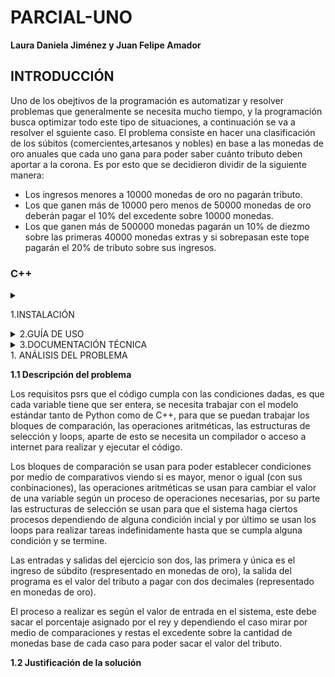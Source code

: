 # PARCIAL-UNO
**Laura Daniela Jiménez y Juan Felipe Amador**
## INTRODUCCIÓN
Uno de los obejtivos de la programación es automatizar y resolver problemas que generalmente se necesita mucho tiempo, y la programación busca optimizar todo este tipo de situaciones, a continuación se va a resolver el sguiente caso.
El problema consiste en hacer una clasificación de los súbitos (comercientes,artesanos y nobles) en base a las monedas de oro anuales que cada uno gana para poder saber cuánto tributo deben aportar a la corona. Es por esto que se decidieron dividir de la siguiente manera:
  - Los ingresos menores a 10000 monedas de oro no pagarán tributo.
  - Los que ganen más de 10000 pero menos de 50000 monedas de oro deberán pagar el 10% del excedente sobre 10000 monedas.
  - Los que ganen más de 500000 monedas pagarán un 10% de diezmo sobre las primeras 40000 monedas extras y si sobrepasan este tope pagarán el 20% de tributo sobre sus ingresos.
### C++ 
<details>
 <summary>

1.INSTALACIÓN </summary>  
<p> 
 En todos los sistemas operativos
  
 - Se abre un editor de textos</li>
 Para todos los sistemas sirve Visual Studio Code, que se instala buscandolo en el navegador preferido.
 
 1. En Visual Studio Code, se abre el VS Code
 
  2. Seleccione el ícono de la vista Extensiones en la barra de Actividad o utilice el atajo de teclado ( Ctrl+Shift+X ).
    
  3. Buscar 'C++'
     
  4. Seleccione Instalar
     
- Se guarda el archivo
  
-Se guarda con la extensión "nombre_del_archivo".cpp
  
- Se instala el compilador

<b>Windows</b>
1. Descargue usando este enlace directo al instalador de MinGW 
Ejecute el instalador y siga los pasos del asistente de instalación. Tenga en cuenta que MSYS2 requiere Windows 8.1 de 64 bits o una versión más reciente.

2. En el asistente, elija la carpeta de instalación que desee. Registre este directorio para más adelante. En la mayoría de los casos, el directorio recomendado es aceptable. Lo mismo se aplica cuando llega al paso de configuración de accesos directos del menú de inicio. Cuando haya terminado, asegúrese de que la casilla Ejecutar MSYS2 ahora esté marcada y seleccione Finalizar . Se abrirá automáticamente una ventana de terminal MSYS2.

3. En esta terminal, instale la cadena de herramientas MinGW-w64 ejecutando el siguiente comando:
- pacman -S --needed base-devel mingw-w64-ucrt-x86_64-toolchain
4. Se mostrará una lista de paquetes disponibles.
-Instalador MYSS2
5. Acepte el número predeterminado de paquetes en el "toolchain" grupo presionando Enter .
Ingrese "Y" cuando se le pregunte si desea continuar con la instalación.
6. Agregue la ruta de su bincarpeta MinGW-w64 a la "PATH" variable de entorno de Windows siguiendo estos pasos:
7. En la barra de búsqueda de Windows, escriba "Configuración" para abrir la Configuración de Windows.
Busque Editar variables de entorno para su cuenta .
En "user variables", seleccione la "Path" variable y luego seleccione Editar .
8. Seleccione "New" y agregue a la lista la carpeta de destino MinGW-w64 que registró durante el proceso de instalación. Si seleccionó los pasos de instalación predeterminados, la ruta es: C:\msys64\ucrt64\bin.
9. Seleccione "Aceptar" y, a continuación, seleccione "Aceptar" nuevamente en la ventana "Variables" de entorno "PATH" para actualizar la variable de entorno.
10. Debe volver a abrir todas las ventanas de la consola para que la
  -"PATH" variable de entorno actualizada esté disponible.
Verifique que sus herramientas MinGW-w64 estén correctamente instaladas y disponibles, abra un nuevo Prompt del sistema y escriba:
gcc --version

g++ --version

gdb --version

**MacOS**

 
 
 
</p>
</details>
<details>
 <summary>2.GUÍA DE USO</summary>  
<p> Se puede interactuar con el por medio de Visual Studio Code con los pasos anteriormente descritos,C++ es un lenguaje de programación compilado, multiparadigma, de tipo imperativo lo que significa que se conoce n cada paso del programa su estado, y esto se da por el valor de las variables usadas, aparte que se puede altearar el programa a través de diversas sentencias, este tiene una programación genérica y funcional.
Algunos ejemplos de uso son:
  
  - Calculadora aritmética de enteros
  
  - Simulación de la multiplicación entera hardware
  
  - Cálculo de la raíz cuadrada mediante el método de bisección
  
  - Mínimo de un vector de enteros
  
  - Invertir el orden de los elementos de un vector
  
  - Insertar un valor o un vector en otro vector manteniendo intacto el original
  
<b>Descripción general de las API de C/C++</b>

  Las API son mecanismos que permiten a dos componentes de software comunicarse entre sí mediante un conjunto de definiciones y protocolos.Las API de C++ son:
  
 -API de C++ de Clinfo: Permite obtener información de estado sobre un clúster de PowerHA SystemMirror for AIX. 

 - API de C/C++ de IBM: Permite acceder a los recursos de IBM i. 

 - API de Helix C/C++: Permite crear aplicaciones que interactúen con Helix Core Server. 

 - API de C++ del programa de arranque: Permite llamar a la API de programa de arranque. 

 - API de C++ de Unreal Engine: Permite explorar las clases y funciones de Engine. 

 - API C++ moderna de RTI Connext: Permite distribuir datos críticos en tiempo real entre dispositivos o nodos. 

 - API de C++ de PyTorch: Amplía la clase ATen Tensor con capacidades relacionadas con la diferenciación automática. 

</p>
</details>
<details>
 <summary> 3.DOCUMENTACIÓN TÉCNICA </summary>  
<p> <b>IOSTREAM</b>
  
C++ proporciona estos recursos básicos a través de la biblioteca de entrada/salida iostream. Esta biblioteca forma parte de la biblioteca estándar de C++.

Para informar al compilador de que deseamos utilizar alguna de las funcionalidades de la biblioteca iostream, es necesario incluir su archivo de cabecera (header file) asociado, típicamente al principio del archivo:

#include <iostream>

  <b>Variables</b>
  
  Los diferentes valores que puede tomar una variable (enteros, reales, caracteres ) que puede manejar un lenguaje se agrupan en tipos. 
  
- bool: para representar valores booleanos, es decir, cierto o falso.
- int: para representar valores enteros.
- double: para valores reales.
- float: para valores reales con pripridad a la parte decimal.
- char: para caracteres.
- string: para cadenas de caracteres.
<b>Variables globales </b>
Son las variables que son conocidas por todo el código
Ej: std::cin (entrada) y std::cout (salida)
<b>Variables locales</b>
Las variables locales son accesibles desde su declaración hasta el final del bloque de código del bloque en el que han sido declaradas.
Los bloques se determinan por {...}
<b>Operadores y sentencias</b>

Un operador es un símbolo que determina la operación a realizar sobre los operandos (variables) a los que afecta de alguna manera. Algunos de ellos son:
- suma (+)
- resta (-)
- multiplicación (*)
- división (/)
- modulo (%)
Una sentencia es un conjunto de expresiones que permiten ejecutar una determinada acción. Alguna de ellas son:
- y (&&)
- o (||)
- no (!) 
- igual (==)
- mayor (<)
- menor (>)
  
<b>Operadores incremento y decremento</b>

Son operadores unarios, es decir, actúan sobre un único operando:

- ++x: operador preincremento, cuando precede al operando
- x++: operador postincremento, cuando sucede al operando
- --x: operador predecremento, cuando precede al operando
- x--: operador postdecremento, cuando sucede al operando
  
<b>Estructuras condicionales</b>

Una sentencia condicional realiza un conjunto u otro de sentencias dependiendo del cumplimiento o no de una determinada condición.

En C++ podemos distinguir diferentes tipos:

- Simple: if
- Ampliada: if - else
- Anidada: if – else if - … - else
- Multisalida: switch

<b>Estructuras iterativas</b>

Las sentencias repetitivas o iterativas permiten repetir una secuencia de instrucciones en tanto no deje de cumplirse una condición.
En C++ disponemos de tres variantes de bucles:

- Bucle: while
  Un bucle while tiene asociado un bloque de sentencias que se ejecutarán secuencialmente mientras la condición de entrada al bucle sea cierta.
- Bucle: do - while
  Un bucle do - while la evalúa al final del bucle, lo implica que el bucle se ejecutará al menos una vez
- Bucle: for está concebido fundamentalmente para ejecutar sus sentencias asociadas un número fijo de veces.
  
</p>
</details>
<summary> 1. ANÁLISIS DEL PROBLEMA </summary>  
<p>  <b>1.1 Descripción del problema</b> 

Los requisitos psrs que el código cumpla con las condiciones dadas, es que cada variable tiene que ser entera, se necesita trabajar con el modelo estándar tanto de Python como de C++, para que se puedan trabajar los bloques de comparación, las operaciones aritméticas, las estructuras de selección y loops, aparte de esto se necesita un compilador o acceso a internet para realizar y ejecutar el código.

Los bloques de comparación se usan para poder establecer condiciones por medio de comparativos viendo si es mayor, menor o igual (con sus conbinaciones), las operaciones aritméticas se usan para cambiar el valor de una variable según un proceso de operaciones necesarias, por su parte las estructuras de selección se usan para que el sistema haga ciertos procesos dependiendo de alguna condición incial y por último se usan los loops para realizar tareas indefinidamente hasta que se cumpla alguna condición y se termine.

Las entradas y salidas del ejercicio son dos, las primera y única es el ingreso de súbdito (respresentado en monedas de oro), la salida del programa es el valor del tributo a pagar con dos decimales (representado en monedas de oro).

El proceso a realizar es según el valor de entrada en el sistema, este debe sacar el porcentaje asignado por el rey y dependiendo el caso mirar por medio de comparaciones y restas el excedente sobre la cantidad de monedas base de cada caso para poder sacar el valor del tributo.

<b>1.2 Justificación de la solución</b>


</p>
</details>

